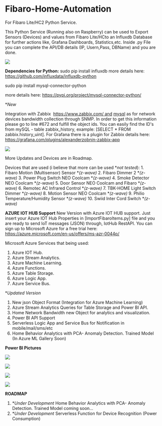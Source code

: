 # Fibaro-Home-Automation
For Fibaro Lite/HC2 Python Service.

This Python Service (Running also on Raspberry) can be used to Export Sensors (Devices) and values
 from Fibaro Lite/HCto an Influxdb Database for further actions  like, Grafana Dashboards, Statistics,etc.
Inside .py File you can complete the API/DB details (IP, Usern,Pass, DBName) and you are done.

![](https://wcfwfq.am.files.1drv.com/y4mrxWHld37i0HaXU0u3nYKuM_wFofTdbFqsMibkYaqLAN0HV_1dzdVmPeqy29UiHrmD1FgycR6S5os-4kOyItrf8z98bqmcSk_sM1Q2OXMoGwvC_syKgTBAmd8v3QQL0K9qpaTdHqA9CYn3aqs4zpLERd5Xw0h9fVp0rpPLnXASe0IDDxiBllGSMkP-UFhqVdVQmmpmj_Grhz4dCLfs6DphQ?width=1024&height=547&cropmode=none)

**Dependencies for Python:**
  sudo pip install influxdb
  more details here: https://github.com/influxdata/influxdb-python

  sudo pip install mysql-connector-python

  more details here: https://pypi.org/project/mysql-connector-python/ 

 **New*

Integration with Zabbix  https://www.zabbix.com/ and <u>mysql</u> as for network devices bandwidth collection through SNMP.  In order to get this information please go to line #672 and fulfill the object ids. You can easily find the ID's from mySQL - table zabbix_history, example: [SELECT * FROM zabbix.history_uint]. For Grafana there is a plugin for Zabbix details here: https://grafana.com/plugins/alexanderzobnin-zabbix-app

![](https://3satma.am.files.1drv.com/y4mJddmzgyQanqbvBE9Q1B86_N7-8PZ5J6UoiG63zz2K7m9eFkUv9nQ7gFnQCMxDvTMl_7emtwx7azzLGyATNPmSKnY5bWUjncKTwq2rbIRMD7KSS5obvmXFJzQFB7Iko_8Jzm0WSiH1j3PZT-nwX3i0x3aUPVim4JITQN5T6xSYBRs0ajgtgaRjd0vohgbGFVys18Id7RGS2vyhW71zcQZHQ?width=1024&height=519&cropmode=none)

More Updates and Devices are in Roadmap.

Devices that are used (i believe that more can be used **not tested*):
    1.  Fibaro Motion (Multisensor) Sensor **(z-wave)*
    2.  Fibaro Dimmer 2 **(z-wave)*
    3.  Power Plug Switch NEO Coolcam **(z-wave)*
    4.  Smoke Detector NEO Coolcam **(z-wave)*
    5.  Door Sensor NEO Coolcam and Fibaro **(z-wave)*
    6.  Remotec AC Infrared Control **(z-wave)*
    7.  TBK-HOME Light Switch Dimmer **(z-wave)*
    8.  Motion Sensor NEO Coolcam **(z-wave)*
    9.  Philio Temperature/Humidity Sensor **(z-wave)*
    10.  Swiid Inter Cord Switch **(z-wave)*

**AZURE IOT HUB Support**
New Version with Azure IOT HUB support.
Just insert your Azure IOT Hub Properties in [ImportFibaroItems.py] file and you are ready to send 
IoT messages (JSON) through, IotHub RestAPI.
You can sign up to Microsoft Azure for a free trial  here: https://azure.microsoft.com/en-us/offers/ms-azr-0044p/ 

Microsoft Azure Services that being used:

1. Azure IOT Hub.
2. Azure Stream Analytics.
3. Azure Machine Learning.
4. Azure Functions.
5. Azure Table Storage.
6. Azure Logic App.
7. Azure Service Bus.

**Updated Version*

1. New json Object Format (Integration for Azure Machine Learning)
2. Azure Stream Analytics Queries for Table Storage and Power BI API.
3. Home Network Bandwidth new Object for analytics and visualization.
4. Power BI API Support 
5. Serverless Logic App and Service Bus for Notification in mobile/mail/sms/etc
6. Home Behavior Analytics with PCA- Anomaly Detection. Trained Model (In Azure ML Gallery Soon)


**Power BI Pictures**

![](https://vayucg.am.files.1drv.com/y4m7_HLEq7vcaQo9C0L2g4uw_alNnJPXGRW2fH7yvO2RdD_rrakz91lrlXqx4rOJL1IToj_ZWVFY8l45k0731No_x67KAN1a8vK9SC5E_X6s4ssX-_m4EhS5WotsAM2hF1Ou5yQ6P24CSYw9iMAPAQNwI1qaG_EEPeRIWlCEj_A9TIkcdqWlujTI1VAcFEbhP_Wee2ic_lG8AFjKl-djfqaDQ?width=1024&height=553&cropmode=none)

![](https://ghwzaa.am.files.1drv.com/y4m4ND6LsU65qsFZQFc7Nkrvw4np3NtslyhRhqJTAnOF1P3f2zvYLsY-XmMEBInfiOqKP_09iJ3aH3T8KzsDWTg3HX7SSqVKo07-nhAF09iu9tEZL02v3AY-CutCIxQst_2lbcYNgGlO1-j88aU4QuVxbojXKDKBax9ZpGvO9tPfdhuCF92XeyZy7__6YXNKzV65yw7YO9X22ubN_h_DFC0Kg?width=1024&height=568&cropmode=none)

![](https://5qdyxq.am.files.1drv.com/y4mM_KIy3lsww70UmmO4W9EfnOz3avEY7yewZ0MvTqKCt7YGV1cqoRTURr5geg7V1aIBuim3ZRp9jE3uStL0juUxW52xbLrJvhgoPLthRnM4sdXhrDvma6saD838fNm_5CqdXMIX1eRYpbSjSGOntoRpKPElt18YX3AOCezQmB-04czFfVy57fZd7v4cD82piWfofNYiOa8dP2pQ8_We6PmxQ?width=1024&height=547&cropmode=none)

![](https://rx4jga.am.files.1drv.com/y4mNmqyW0aA1GhWpN5gWBFX2--XxeGTe7pid2BlKb_-O2ZpzVkOVmIEewZwHdY6ImX2dP83QnFhAC_5kmwu_cLBGM9YqXWIhdrsJP7qp67cmO43eO-8OT2-8eP5yARsCD5tFEeMhH5w8uWqIZgPgdJHZ3AFEKuHEhbdpskKNEGgZ-_GeZUBzKhIiP3v6jNnOOg_hugZaHt5Q2ikCPr7cfywVw?width=1024&height=588&cropmode=none)

**ROADMAP**

1. **Under Development* Home Behavior Analytics with PCA- Anomaly Detection. Trained Model coming soon...
2. **Under Development* Serverless Function for Device Recognition (Power Consumption)





 


